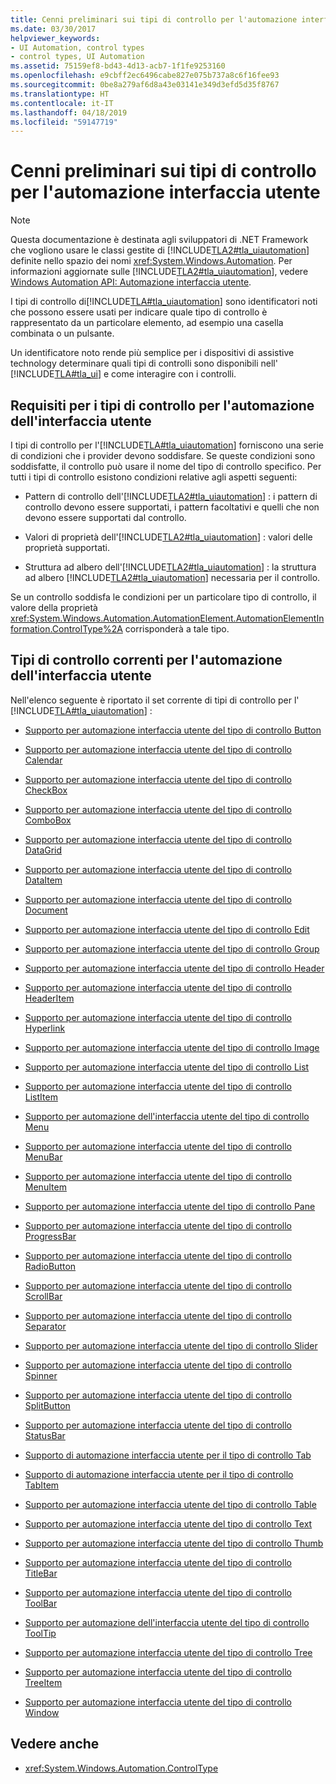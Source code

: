 ```yaml
---
title: Cenni preliminari sui tipi di controllo per l'automazione interfaccia utente
ms.date: 03/30/2017
helpviewer_keywords:
- UI Automation, control types
- control types, UI Automation
ms.assetid: 75159ef8-bd43-4d13-acb7-1f1fe9253160
ms.openlocfilehash: e9cbff2ec6496cabe827e075b737a8c6f16fee93
ms.sourcegitcommit: 0be8a279af6d8a43e03141e349d3efd5d35f8767
ms.translationtype: HT
ms.contentlocale: it-IT
ms.lasthandoff: 04/18/2019
ms.locfileid: "59147719"
---
```

# <a name="ui-automation-control-types-overview"></a>Cenni preliminari sui tipi di controllo per l'automazione interfaccia utente
> [!NOTE]
>  Questa documentazione è destinata agli sviluppatori di .NET Framework che vogliono usare le classi gestite di [!INCLUDE[TLA2#tla_uiautomation](../../../includes/tla2sharptla-uiautomation-md.md)] definite nello spazio dei nomi <xref:System.Windows.Automation>. Per informazioni aggiornate sulle [!INCLUDE[TLA2#tla_uiautomation](../../../includes/tla2sharptla-uiautomation-md.md)], vedere [Windows Automation API: Automazione interfaccia utente](https://go.microsoft.com/fwlink/?LinkID=156746).  
  
 I tipi di controllo di[!INCLUDE[TLA#tla_uiautomation](../../../includes/tlasharptla-uiautomation-md.md)] sono identificatori noti che possono essere usati per indicare quale tipo di controllo è rappresentato da un particolare elemento, ad esempio una casella combinata o un pulsante.  
  
 Un identificatore noto rende più semplice per i dispositivi di assistive technology determinare quali tipi di controlli sono disponibili nell' [!INCLUDE[TLA#tla_ui](../../../includes/tlasharptla-ui-md.md)] e come interagire con i controlli.  
  
<a name="UI_Automation_Control_Type_Requisites"></a>   
## <a name="ui-automation-control-type-requisites"></a>Requisiti per i tipi di controllo per l'automazione dell'interfaccia utente  
 I tipi di controllo per l'[!INCLUDE[TLA#tla_uiautomation](../../../includes/tlasharptla-uiautomation-md.md)] forniscono una serie di condizioni che i provider devono soddisfare. Se queste condizioni sono soddisfatte, il controllo può usare il nome del tipo di controllo specifico. Per tutti i tipi di controllo esistono condizioni relative agli aspetti seguenti:  
  
-   Pattern di controllo dell'[!INCLUDE[TLA2#tla_uiautomation](../../../includes/tla2sharptla-uiautomation-md.md)] : i pattern di controllo devono essere supportati, i pattern facoltativi e quelli che non devono essere supportati dal controllo.  
  
-   Valori di proprietà dell'[!INCLUDE[TLA2#tla_uiautomation](../../../includes/tla2sharptla-uiautomation-md.md)] : valori delle proprietà supportati.  
  
-   Struttura ad albero dell'[!INCLUDE[TLA2#tla_uiautomation](../../../includes/tla2sharptla-uiautomation-md.md)] : la struttura ad albero [!INCLUDE[TLA2#tla_uiautomation](../../../includes/tla2sharptla-uiautomation-md.md)] necessaria per il controllo.  
  
 Se un controllo soddisfa le condizioni per un particolare tipo di controllo, il valore della proprietà <xref:System.Windows.Automation.AutomationElement.AutomationElementInformation.ControlType%2A> corrisponderà a tale tipo.  
  
<a name="Current_UI_Automation_Control_Types"></a>   
## <a name="current-ui-automation-control-types"></a>Tipi di controllo correnti per l'automazione dell'interfaccia utente  
 Nell'elenco seguente è riportato il set corrente di tipi di controllo per l' [!INCLUDE[TLA#tla_uiautomation](../../../includes/tlasharptla-uiautomation-md.md)] :  
  
-   [Supporto per automazione interfaccia utente del tipo di controllo Button](../../../docs/framework/ui-automation/ui-automation-support-for-the-button-control-type.md)  
  
-   [Supporto per automazione interfaccia utente del tipo di controllo Calendar](../../../docs/framework/ui-automation/ui-automation-support-for-the-calendar-control-type.md)  
  
-   [Supporto per automazione interfaccia utente del tipo di controllo CheckBox](../../../docs/framework/ui-automation/ui-automation-support-for-the-checkbox-control-type.md)  
  
-   [Supporto per automazione interfaccia utente del tipo di controllo ComboBox](../../../docs/framework/ui-automation/ui-automation-support-for-the-combobox-control-type.md)  
  
-   [Supporto per automazione interfaccia utente del tipo di controllo DataGrid](../../../docs/framework/ui-automation/ui-automation-support-for-the-datagrid-control-type.md)  
  
-   [Supporto per automazione interfaccia utente del tipo di controllo DataItem](../../../docs/framework/ui-automation/ui-automation-support-for-the-dataitem-control-type.md)  
  
-   [Supporto per automazione interfaccia utente del tipo di controllo Document](../../../docs/framework/ui-automation/ui-automation-support-for-the-document-control-type.md)  
  
-   [Supporto per automazione interfaccia utente del tipo di controllo Edit](../../../docs/framework/ui-automation/ui-automation-support-for-the-edit-control-type.md)  
  
-   [Supporto per automazione interfaccia utente del tipo di controllo Group](../../../docs/framework/ui-automation/ui-automation-support-for-the-group-control-type.md)  
  
-   [Supporto per automazione interfaccia utente del tipo di controllo Header](../../../docs/framework/ui-automation/ui-automation-support-for-the-header-control-type.md)  
  
-   [Supporto per automazione interfaccia utente del tipo di controllo HeaderItem](../../../docs/framework/ui-automation/ui-automation-support-for-the-headeritem-control-type.md)  
  
-   [Supporto per automazione interfaccia utente del tipo di controllo Hyperlink](../../../docs/framework/ui-automation/ui-automation-support-for-the-hyperlink-control-type.md)  
  
-   [Supporto per automazione interfaccia utente del tipo di controllo Image](../../../docs/framework/ui-automation/ui-automation-support-for-the-image-control-type.md)  
  
-   [Supporto per automazione interfaccia utente del tipo di controllo List](../../../docs/framework/ui-automation/ui-automation-support-for-the-list-control-type.md)  
  
-   [Supporto per automazione interfaccia utente del tipo di controllo ListItem](../../../docs/framework/ui-automation/ui-automation-support-for-the-listitem-control-type.md)  
  
-   [Supporto per automazione dell'interfaccia utente del tipo di controllo Menu](../../../docs/framework/ui-automation/ui-automation-support-for-the-menu-control-type.md)  
  
-   [Supporto per automazione interfaccia utente del tipo di controllo MenuBar](../../../docs/framework/ui-automation/ui-automation-support-for-the-menubar-control-type.md)  
  
-   [Supporto per automazione interfaccia utente del tipo di controllo MenuItem](../../../docs/framework/ui-automation/ui-automation-support-for-the-menuitem-control-type.md)  
  
-   [Supporto per automazione interfaccia utente del tipo di controllo Pane](../../../docs/framework/ui-automation/ui-automation-support-for-the-pane-control-type.md)  
  
-   [Supporto per automazione interfaccia utente del tipo di controllo ProgressBar](../../../docs/framework/ui-automation/ui-automation-support-for-the-progressbar-control-type.md)  
  
-   [Supporto per automazione interfaccia utente del tipo di controllo RadioButton](../../../docs/framework/ui-automation/ui-automation-support-for-the-radiobutton-control-type.md)  
  
-   [Supporto per automazione interfaccia utente del tipo di controllo ScrollBar](../../../docs/framework/ui-automation/ui-automation-support-for-the-scrollbar-control-type.md)  
  
-   [Supporto per automazione interfaccia utente del tipo di controllo Separator](../../../docs/framework/ui-automation/ui-automation-support-for-the-separator-control-type.md)  
  
-   [Supporto per automazione interfaccia utente del tipo di controllo Slider](../../../docs/framework/ui-automation/ui-automation-support-for-the-slider-control-type.md)  
  
-   [Supporto per automazione interfaccia utente del tipo di controllo Spinner](../../../docs/framework/ui-automation/ui-automation-support-for-the-spinner-control-type.md)  
  
-   [Supporto per automazione interfaccia utente del tipo di controllo SplitButton](../../../docs/framework/ui-automation/ui-automation-support-for-the-splitbutton-control-type.md)  
  
-   [Supporto per automazione interfaccia utente del tipo di controllo StatusBar](../../../docs/framework/ui-automation/ui-automation-support-for-the-statusbar-control-type.md)  
  
-   [Supporto di automazione interfaccia utente per il tipo di controllo Tab](../../../docs/framework/ui-automation/ui-automation-support-for-the-tab-control-type.md)  
  
-   [Supporto di automazione interfaccia utente per il tipo di controllo TabItem](../../../docs/framework/ui-automation/ui-automation-support-for-the-tabitem-control-type.md)  
  
-   [Supporto per automazione interfaccia utente del tipo di controllo Table](../../../docs/framework/ui-automation/ui-automation-support-for-the-table-control-type.md)  
  
-   [Supporto per automazione interfaccia utente del tipo di controllo Text](../../../docs/framework/ui-automation/ui-automation-support-for-the-text-control-type.md)  
  
-   [Supporto per automazione interfaccia utente del tipo di controllo Thumb](../../../docs/framework/ui-automation/ui-automation-support-for-the-thumb-control-type.md)  
  
-   [Supporto per automazione interfaccia utente del tipo di controllo TitleBar](../../../docs/framework/ui-automation/ui-automation-support-for-the-titlebar-control-type.md)  
  
-   [Supporto per automazione interfaccia utente del tipo di controllo ToolBar](../../../docs/framework/ui-automation/ui-automation-support-for-the-toolbar-control-type.md)  
  
-   [Supporto per automazione dell'interfaccia utente del tipo di controllo ToolTip](../../../docs/framework/ui-automation/ui-automation-support-for-the-tooltip-control-type.md)  
  
-   [Supporto per automazione interfaccia utente del tipo di controllo Tree](../../../docs/framework/ui-automation/ui-automation-support-for-the-tree-control-type.md)  
  
-   [Supporto per automazione interfaccia utente del tipo di controllo TreeItem](../../../docs/framework/ui-automation/ui-automation-support-for-the-treeitem-control-type.md)  
  
-   [Supporto per automazione interfaccia utente del tipo di controllo Window](../../../docs/framework/ui-automation/ui-automation-support-for-the-window-control-type.md)  
  
## <a name="see-also"></a>Vedere anche

- <xref:System.Windows.Automation.ControlType>
